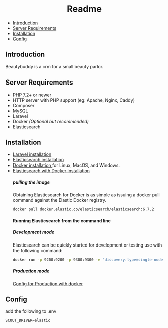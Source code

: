 <h1 align="center">Readme</h1>


<!-- @import "[TOC]" {cmd="toc" depthFrom=1 depthTo=6 orderedList=false} -->

<!-- code_chunk_output -->

- [Introduction](#introduction)
- [Server Requirements](#server-requirements)
- [Installation](#installation)
- [Config](#config)

<!-- /code_chunk_output -->
## Introduction
Beautybuddy is a crm for a small beauty parlor.

## Server Requirements
- PHP 7.2+ or newer
- HTTP server with PHP support (eg: Apache, Nginx, Caddy)
- Composer
- MySQL
- Laravel
- Docker *(Optional but recommended)*
- Elasticsearch

## Installation

- [Laravel installation](https://laravel.com/docs/5.8/installation)
- [Elasticsearch installation](https://www.elastic.co/guide/en/elasticsearch/reference/6.7/install-elasticsearch.html)
- [Docker installation ](https://gist.github.com/rstacruz/297fc799f094f55d062b982f7dac9e41) for Linux, MacOS, and Windows.
- [Elasticsearch with Docker installation](https://www.elastic.co/guide/en/elasticsearch/reference/6.8/docker.html)
  ##### pulling the image
	Obtaining Elasticsearch for Docker is as simple as issuing a docker pull command against the Elastic Docker registry.
  ``` BASH
  docker pull docker.elastic.co/elasticsearch/elasticsearch:6.7.2
  ```
	#### Running Elasticsearch from the command line
  ##### Development mode
  Elasticsearch can be quickly started for development or testing use with the following command:
  ```BASH
  docker run -p 9200:9200 -p 9300:9300 -e "discovery.type=single-node" docker.elastic.co/elasticsearch/elasticsearch:6.7.2
  ```
	##### Production mode
	[Config for Production with docker](https://www.elastic.co/guide/en/elasticsearch/reference/6.8/docker.html#docker-cli-run-prod-mode)

## Config

add the following to .env
```
SCOUT_DRIVER=elastic
```
